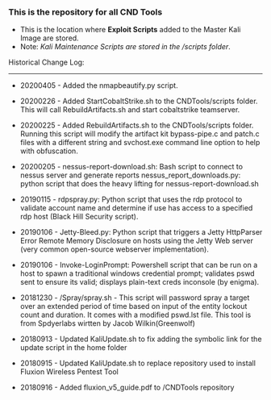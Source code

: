 ### This is the repository for all CND Tools

* This is the location where **Exploit Scripts** added to the Master Kali Image are stored.
* Note:  *Kali Maintenance Scripts are stored in the /scripts folder*.


Historical Change Log:

-----
* 20200405 - Added the nmapbeautify.py script.

* 20200226 - Added StartCobaltStrike.sh to the CNDTools/scripts folder.  This will call RebuildArtifacts.sh and start cobaltstrike teamserver.

* 20200225 - Added RebuildArtifacts.sh to the CNDTools/scripts folder.  Running this script will modify the artifact kit bypass-pipe.c and patch.c files with a different string and svchost.exe command line option to help with obfuscation.

* 20200205 - nessus-report-download.sh: Bash script to connect to nessus server and generate reports
             nessus_report_downloads.py: python script that does the heavy lifting for nessus-report-download.sh

* 20190115 - rdpspray.py:  Python script that uses the rdp protocol to validate account name and determine if use has access to a specified rdp host (Black Hill Security script).

* 20190106 - Jetty-Bleed.py:  Python script that triggers a Jetty HttpParser Error Remote Memory Disclosure on hosts using the Jetty Web server (very common open-source webserver implementation).

* 20190106 - Invoke-LoginPrompt:  Powershell script that can be run on a host to spawn a traditional windows credential prompt; validates pswd sent to ensure its valid; displays plain-text creds inconsole (by enigma).

* 20181230 - /Spray/spray.sh -  This script will password spray a target over an extended period of time based on input of the entity lockout count and duration.  It comes with a modified pswd.lst file.  This tool is from Spdyerlabs wirtten by Jacob Wilkin(Greenwolf)

* 20180913 - Updated KaliUpdate.sh to fix adding the symbolic link for the update script in the home folder

* 20180915 - Updated KaliUpdate.sh to replace repository used to install Fluxion Wireless Pentest Tool

* 20180916 - Added fluxion_v5_guide.pdf to /CNDTools repository